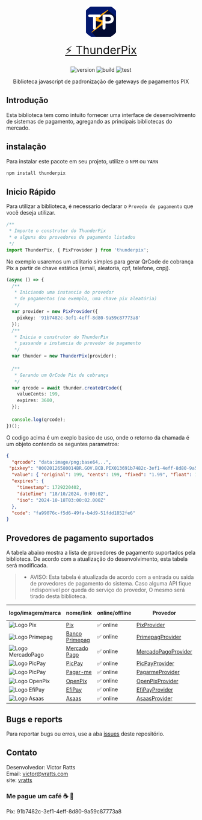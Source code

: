 <p align="center">
<a href="#" target="_blank" style="display: flex; justify-content: center;">
<img src="app.png" width="400" alt="logo" style="width: 80px;">
</a>
</p>

<p align="center">
<a href="#" style="font-size: 30px;">⚡️ ThunderPix</a>
</p>

<p align="center">
<img src="https://img.shields.io/badge/version-1.1.0-cyan" alt="version">
<img src="https://img.shields.io/badge/build-pass-info" alt="build">
<img src="https://img.shields.io/badge/test-pass-green" alt="test">
</p>

<p align="center">
Biblioteca javascript de padronização de gateways de pagamentos PIX 
</p>

## Introdução
Esta biblioteca tem como intuito fornecer uma interface de desenvolvimento de sistemas de pagamento, agregando as principais bibliotecas do mercado. 

## instalação
Para instalar este pacote em seu projeto, utilize o ```NPM``` ou ```YARN```

```sh
npm install thunderpix
```

## Inicio Rápido

Para utilizar a biblioteca, é necessario declarar o ```Provedo de pagamento``` que você deseja 
utilizar. 

```ts
/**
 * Importe o construtor do ThunderPix 
 * e alguns dos provedores de pagamento listados
 */
import ThunderPix, { PixProvider } from 'thunderpix';
```

No exemplo usaremos um utilitario simples para gerar QrCode de cobrança Pix a partir de chave estática
(email, aleatoria, cpf, telefone, cnpj).

```ts
(async () => {
  /**
   * Iniciando uma instancia do provedor
   * de pagamentos (no exemplo, uma chave pix aleatória)
   */
  var provider = new PixProvider({
    pixkey: '91b7482c-3ef1-4eff-8d80-9a59c87773a8'
  });
  /**
   * Inicia o construtor do ThunderPix
   * passando a instancia do provedor de pagamento
   */
  var thunder = new ThunderPix(provider);

  /**
   * Gerando um QrCode Pix de cobrança
   */
  var qrcode = await thunder.createQrCode({
    valueCents: 199,
    expires: 3600,
  });

  console.log(qrcode);
})();
```
O codigo acima é um exeplo basico de uso, onde o retorno da chamada é um objeto
contendo os seguntes parametros:

```json
{
  "qrcode": "data:image/png;base64,..",
 "pixkey": "00020126580014BR.GOV.BCB.PIX013691b7482c-3ef1-4eff-8d80-9a59c87773a852040000530398654041.995802BR5909Recebedor6009Sao Paulo62070503***6304E144",
  "value": { "original": 199, "cents": 199, "fixed": "1.99", "float": 1.99 },
  "expires": {
    "timestamp": 1729220402,
    "dateTime": "18/10/2024, 0:00:02",
    "iso": "2024-10-18T03:00:02.000Z"
  },
  "code": "fa99076c-f5d6-49fa-b4d9-51fdd1852fe6"
}
```

## Provedores de pagamento suportados

A tabela abaixo mostra a lista de provedores de pagamento suportados pela biblioteca. 
De acordo com a atualização do desenvolvimento, esta tabela será modificada.

>- AVISO: Esta tabela é atualizada de acordo com a entrada ou saida de provedores de pagamento do sistema. Caso alguma API fique indisponivel por queda do serviço do provedor, O mesmo será tirado desta biblioteca.

| logo/imagem/marca | nome/link | online/offline | Provedor | Recuperar Saldo | Gerar QrCode | Listar QrCodes | Buscar QrCode | Gerar Saques | Listar Saques | Buscar Saques |
|------|-------------|--------|----------|-------------|--------------|----------------|---------------|-------------|--------------|--------------|
| <img src="https://www.bcb.gov.br/content/estabilidadefinanceira/piximg/logo_pix.png" alt="Logo Pix" width="100" height="40"> | [Pix](https://www.bcb.gov.br/estabilidadefinanceira/pix) | ✅ online | [PixProvider](src/providers/pix/PixProvider.ts) | 🚫 Não | ✅ Sim | 🚫 Não | 🚫 Não | 🚫 Não | 🚫 Não | 🚫 Não |
| <img src="https://primepag.com.br/wp-content/uploads/2023/12/Logo-Primepag-5-1-1536x339.png" alt="Logo Primepag" width="100" height="25"> | [Banco Primepag](https://primepag.com.br) | ✅ online | [PrimepagProvider](src/providers/pix/PrimepagProvider.ts) | ✅ Sim | ✅ Sim | ✅ Sim | ✅ Sim | ✅ Sim | ✅ Sim | ✅ Sim |
| <img src="https://logodownload.org/wp-content/uploads/2019/06/mercado-pago-logo.png" alt="Logo MercadoPago" width="100" height="25"> | [Mercado Pago](https://www.mercadopago.com.br) | ✅ online | [MercadoPagoProvider](src/providers/pix/MercadoPagoProvider.ts) | ✅ Sim | ✅ Sim | ✅ Sim | ✅ Sim | ✅ Sim | ✅ Sim | ✅ Sim |
| <img src="https://cdn.worldvectorlogo.com/logos/picpay-1.svg" alt="Logo PicPay" width="100" height="25"> | [PicPay](https://picpay.com) | ✅ online | [PicPayProvider](src/providers/pix/PicPayProvider.ts) | 🚫 Não | ✅ Sim | ✅ Sim | ✅ Sim | 🚫 Não | 🚫 Não | 🚫 Não |
| <img src="https://lojaintegrada.com.br/assets/img/pagarme-logo.png" alt="Logo PicPay" width="100" height="35"> | [Pagar-me](https://pagar.me) | ✅ online | [PagarmeProvider](src/providers/pix/PagarmeProvider.ts) | 🚫 Não | ✅ Sim | ✅ Sim | ✅ Sim | ✅ Sim | ✅ Sim | ✅ Sim |
| <img src="https://openpix.com.br/_next/static/media/og-openpix.c750b819.png" alt="Logo OpenPix" width="100" height="55"> | [OpenPix](https://openpix.com.br) | ✅ online | [OpenPixProvider](src/providers/pix/OpenPixProvider.ts) | ✅ Sim | ✅ Sim | ✅ Sim | ✅ Sim | ✅ Sim | ✅ Sim | ✅ Sim |
| <img src="https://sejaefi.com.br/_ipx/_/images/components/menu/logo-efi-pay-orange.svg" alt="Logo EfiPay" width="100" height="55"> | [EfiPay](https://sejaefi.com.br) | ✅ online | [EfiPayProvider](src/providers/pix/EfiPayProvider.ts) | ✅ Sim | ✅ Sim | ✅ Sim | ✅ Sim | ✅ Sim | ✅ Sim | ✅ Sim |
| <img src="https://blog.catalogoapp.mobi/wp-content/uploads/2023/12/logo-Asaas_Azul.png" alt="Logo Asaas" width="120" height="50"> | [Asaas](https://docs.asaas.com) | ✅ online | [AsaasProvider](src/providers/pix/AsaasProvider.ts) | ✅ Sim | ✅ Sim | ✅ Sim | ✅ Sim | ✅ Sim | ✅ Sim | ✅ Sim |

## Bugs e reports

Para reportar bugs ou erros, use a aba [issues](https://github.com/vhratts/thunderpix/issues) deste repositório.

## Contato
Desenvolvedor: Victor Ratts<br>
Email: victor@vratts.com<br>
site: [vratts](https://vratts.com)

### Me pague um café ☕️ 🙏 
Pix: 91b7482c-3ef1-4eff-8d80-9a59c87773a8

